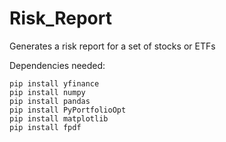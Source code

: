 # Risk_Report
Generates a risk report for a set of stocks or ETFs

Dependencies needed:
```
pip install yfinance
pip install numpy
pip install pandas
pip install PyPortfolioOpt
pip install matplotlib
pip install fpdf
```
